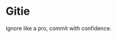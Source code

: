 <!-- GitAds-Verify: FG3WWD4TVN66U7VX89ITDRJSXYQRSH7X -->

# Gitie

Ignore like a pro, commit with confidence.
